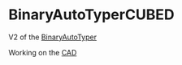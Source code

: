 # BinaryAutoTyperCUBED
V2 of the [BinaryAutoTyper](https://github.com/GQster/BinaryAutoTyper)

Working on the [CAD](https://cad.onshape.com/documents/17e8fa392f855cee4728652e/w/28e0606158a2114228202d33/e/90f0014f7eb05f541a832ad4?renderMode=0&uiState=678027b61c37407f3b4b9b03)

